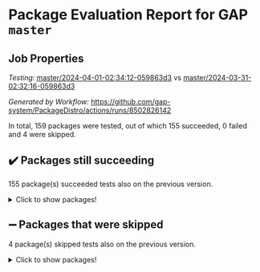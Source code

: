 # Package Evaluation Report for GAP `master`

## Job Properties

*Testing:* [master/2024-04-01-02:34:12-059863d3](https://github.com/gap-system/PackageDistro/blob/data/reports/master/2024-04-01-02:34:12-059863d3) vs [master/2024-03-31-02:32:16-059863d3](https://github.com/gap-system/PackageDistro/blob/data/reports/master/2024-03-31-02:32:16-059863d3)

*Generated by Workflow:* https://github.com/gap-system/PackageDistro/actions/runs/8502826142

In total, 159 packages were tested, out of which 155 succeeded, 0 failed and 4 were skipped.

## :heavy_check_mark: Packages still succeeding

155 package(s) succeeded tests also on the previous version.
<details><summary>Click to show packages!</summary>

- 4ti2interface 2023.02-04 [(success)](https://github.com/gap-system/PackageDistro/actions/runs/8502826142/job/23287681700)
- ace 5.6.2 [(success)](https://github.com/gap-system/PackageDistro/actions/runs/8502826142/job/23287683683)
- aclib 1.3.2 [(success)](https://github.com/gap-system/PackageDistro/actions/runs/8502826142/job/23287684121)
- agt 0.3.1 [(success)](https://github.com/gap-system/PackageDistro/actions/runs/8502826142/job/23287684523)
- alnuth 3.2.1 [(success)](https://github.com/gap-system/PackageDistro/actions/runs/8502826142/job/23287684810)
- anupq 3.3.0 [(success)](https://github.com/gap-system/PackageDistro/actions/runs/8502826142/job/23287686664)
- atlasrep 2.1.8 [(success)](https://github.com/gap-system/PackageDistro/actions/runs/8502826142/job/23287686828)
- autodoc 2023.06.19 [(success)](https://github.com/gap-system/PackageDistro/actions/runs/8502826142/job/23287686971)
- automata 1.15 [(success)](https://github.com/gap-system/PackageDistro/actions/runs/8502826142/job/23287687112)
- automgrp 1.3.2 [(success)](https://github.com/gap-system/PackageDistro/actions/runs/8502826142/job/23287687236)
- autpgrp 1.11 [(success)](https://github.com/gap-system/PackageDistro/actions/runs/8502826142/job/23287687373)
- cap 2024.03-03 [(success)](https://github.com/gap-system/PackageDistro/actions/runs/8502826142/job/23287687502)
- caratinterface 2.3.6 [(success)](https://github.com/gap-system/PackageDistro/actions/runs/8502826142/job/23287687641)
- cddinterface 2022.11.01 [(success)](https://github.com/gap-system/PackageDistro/actions/runs/8502826142/job/23287687772)
- circle 1.6.6 [(success)](https://github.com/gap-system/PackageDistro/actions/runs/8502826142/job/23287687924)
- classicpres 1.22 [(success)](https://github.com/gap-system/PackageDistro/actions/runs/8502826142/job/23287688031)
- cohomolo 1.6.11 [(success)](https://github.com/gap-system/PackageDistro/actions/runs/8502826142/job/23287688128)
- congruence 1.2.6 [(success)](https://github.com/gap-system/PackageDistro/actions/runs/8502826142/job/23287688232)
- corelg 1.56 [(success)](https://github.com/gap-system/PackageDistro/actions/runs/8502826142/job/23287688390)
- crime 1.6 [(success)](https://github.com/gap-system/PackageDistro/actions/runs/8502826142/job/23287688651)
- crisp 1.4.6 [(success)](https://github.com/gap-system/PackageDistro/actions/runs/8502826142/job/23287688782)
- crypting 0.10.4 [(success)](https://github.com/gap-system/PackageDistro/actions/runs/8502826142/job/23287688903)
- cryst 4.1.27 [(success)](https://github.com/gap-system/PackageDistro/actions/runs/8502826142/job/23287689024)
- crystcat 1.1.10 [(success)](https://github.com/gap-system/PackageDistro/actions/runs/8502826142/job/23287689140)
- ctbllib 1.3.9 [(success)](https://github.com/gap-system/PackageDistro/actions/runs/8502826142/job/23287689241)
- cubefree 1.19 [(success)](https://github.com/gap-system/PackageDistro/actions/runs/8502826142/job/23287689366)
- curlinterface 2.3.2 [(success)](https://github.com/gap-system/PackageDistro/actions/runs/8502826142/job/23287689488)
- cvec 2.8.1 [(success)](https://github.com/gap-system/PackageDistro/actions/runs/8502826142/job/23287689609)
- datastructures 0.3.0 [(success)](https://github.com/gap-system/PackageDistro/actions/runs/8502826142/job/23287689759)
- deepthought 1.0.6 [(success)](https://github.com/gap-system/PackageDistro/actions/runs/8502826142/job/23287689924)
- design 1.8 [(success)](https://github.com/gap-system/PackageDistro/actions/runs/8502826142/job/23287690050)
- difsets 2.3.1 [(success)](https://github.com/gap-system/PackageDistro/actions/runs/8502826142/job/23287690175)
- digraphs 1.7.1 [(success)](https://github.com/gap-system/PackageDistro/actions/runs/8502826142/job/23287690297)
- edim 1.3.8 [(success)](https://github.com/gap-system/PackageDistro/actions/runs/8502826142/job/23287690419)
- example 4.3.4 [(success)](https://github.com/gap-system/PackageDistro/actions/runs/8502826142/job/23287690549)
- examplesforhomalg 2023.10-01 [(success)](https://github.com/gap-system/PackageDistro/actions/runs/8502826142/job/23287690655)
- factint 1.6.3 [(success)](https://github.com/gap-system/PackageDistro/actions/runs/8502826142/job/23287690761)
- ferret 1.0.10 [(success)](https://github.com/gap-system/PackageDistro/actions/runs/8502826142/job/23287690895)
- fga 1.5.0 [(success)](https://github.com/gap-system/PackageDistro/actions/runs/8502826142/job/23287691007)
- fining 1.5.6 [(success)](https://github.com/gap-system/PackageDistro/actions/runs/8502826142/job/23287691140)
- float 1.0.4 [(success)](https://github.com/gap-system/PackageDistro/actions/runs/8502826142/job/23287691246)
- format 1.4.4 [(success)](https://github.com/gap-system/PackageDistro/actions/runs/8502826142/job/23287691355)
- forms 1.2.9 [(success)](https://github.com/gap-system/PackageDistro/actions/runs/8502826142/job/23287691473)
- fplsa 1.2.6 [(success)](https://github.com/gap-system/PackageDistro/actions/runs/8502826142/job/23287691578)
- fr 2.4.13 [(success)](https://github.com/gap-system/PackageDistro/actions/runs/8502826142/job/23287691694)
- francy 2.0.3 [(success)](https://github.com/gap-system/PackageDistro/actions/runs/8502826142/job/23287691805)
- fwtree 1.3 [(success)](https://github.com/gap-system/PackageDistro/actions/runs/8502826142/job/23287691911)
- gapdoc 1.6.7 [(success)](https://github.com/gap-system/PackageDistro/actions/runs/8502826142/job/23287692024)
- gauss 2023.02-04 [(success)](https://github.com/gap-system/PackageDistro/actions/runs/8502826142/job/23287692183)
- gaussforhomalg 2023.11-01 [(success)](https://github.com/gap-system/PackageDistro/actions/runs/8502826142/job/23287692312)
- gbnp 1.0.5 [(success)](https://github.com/gap-system/PackageDistro/actions/runs/8502826142/job/23287692427)
- generalizedmorphismsforcap 2024.01-01 [(success)](https://github.com/gap-system/PackageDistro/actions/runs/8502826142/job/23287692542)
- genss 1.6.8 [(success)](https://github.com/gap-system/PackageDistro/actions/runs/8502826142/job/23287692703)
- gradedmodules 2024.01-01 [(success)](https://github.com/gap-system/PackageDistro/actions/runs/8502826142/job/23287692831)
- gradedringforhomalg 2023.08-01 [(success)](https://github.com/gap-system/PackageDistro/actions/runs/8502826142/job/23287692948)
- grape 4.9.0 [(success)](https://github.com/gap-system/PackageDistro/actions/runs/8502826142/job/23287693081)
- groupoids 1.74 [(success)](https://github.com/gap-system/PackageDistro/actions/runs/8502826142/job/23287693211)
- grpconst 2.6.5 [(success)](https://github.com/gap-system/PackageDistro/actions/runs/8502826142/job/23287693363)
- guarana 0.96.3 [(success)](https://github.com/gap-system/PackageDistro/actions/runs/8502826142/job/23287693493)
- guava 3.19 [(success)](https://github.com/gap-system/PackageDistro/actions/runs/8502826142/job/23287693625)
- hap 1.62 [(success)](https://github.com/gap-system/PackageDistro/actions/runs/8502826142/job/23287693774)
- hapcryst 0.1.15 [(success)](https://github.com/gap-system/PackageDistro/actions/runs/8502826142/job/23287693910)
- hecke 1.5.3 [(success)](https://github.com/gap-system/PackageDistro/actions/runs/8502826142/job/23287694037)
- help 4.0 [(success)](https://github.com/gap-system/PackageDistro/actions/runs/8502826142/job/23287694153)
- homalg 2024.01-01 [(success)](https://github.com/gap-system/PackageDistro/actions/runs/8502826142/job/23287694311)
- homalgtocas 2023.11-01 [(success)](https://github.com/gap-system/PackageDistro/actions/runs/8502826142/job/23287694477)
- idrel 2.46 [(success)](https://github.com/gap-system/PackageDistro/actions/runs/8502826142/job/23287694638)
- images 1.3.2 [(success)](https://github.com/gap-system/PackageDistro/actions/runs/8502826142/job/23287694786)
- intpic 0.3.0 [(success)](https://github.com/gap-system/PackageDistro/actions/runs/8502826142/job/23287694926)
- io 4.8.2 [(success)](https://github.com/gap-system/PackageDistro/actions/runs/8502826142/job/23287695093)
- io_forhomalg 2023.02-04 [(success)](https://github.com/gap-system/PackageDistro/actions/runs/8502826142/job/23287695237)
- irredsol 1.4.4 [(success)](https://github.com/gap-system/PackageDistro/actions/runs/8502826142/job/23287695390)
- json 2.2.0 [(success)](https://github.com/gap-system/PackageDistro/actions/runs/8502826142/job/23287695531)
- jupyterkernel 1.5.0 [(success)](https://github.com/gap-system/PackageDistro/actions/runs/8502826142/job/23287695696)
- jupyterviz 1.5.6 [(success)](https://github.com/gap-system/PackageDistro/actions/runs/8502826142/job/23287695862)
- kan 1.37 [(success)](https://github.com/gap-system/PackageDistro/actions/runs/8502826142/job/23287695988)
- kbmag 1.5.11 [(success)](https://github.com/gap-system/PackageDistro/actions/runs/8502826142/job/23287696132)
- laguna 3.9.6 [(success)](https://github.com/gap-system/PackageDistro/actions/runs/8502826142/job/23287696254)
- liealgdb 2.2.1 [(success)](https://github.com/gap-system/PackageDistro/actions/runs/8502826142/job/23287696383)
- liepring 2.8 [(success)](https://github.com/gap-system/PackageDistro/actions/runs/8502826142/job/23287696496)
- liering 2.4.2 [(success)](https://github.com/gap-system/PackageDistro/actions/runs/8502826142/job/23287696612)
- linearalgebraforcap 2024.02-02 [(success)](https://github.com/gap-system/PackageDistro/actions/runs/8502826142/job/23287696718)
- lins 0.9 [(success)](https://github.com/gap-system/PackageDistro/actions/runs/8502826142/job/23287696811)
- localizeringforhomalg 2023.10-01 [(success)](https://github.com/gap-system/PackageDistro/actions/runs/8502826142/job/23287696917)
- loops 3.4.3 [(success)](https://github.com/gap-system/PackageDistro/actions/runs/8502826142/job/23287697008)
- lpres 1.0.3 [(success)](https://github.com/gap-system/PackageDistro/actions/runs/8502826142/job/23287697105)
- majoranaalgebras 1.5.1 [(success)](https://github.com/gap-system/PackageDistro/actions/runs/8502826142/job/23287697204)
- mapclass 1.4.6 [(success)](https://github.com/gap-system/PackageDistro/actions/runs/8502826142/job/23287697306)
- matgrp 0.70 [(success)](https://github.com/gap-system/PackageDistro/actions/runs/8502826142/job/23287697390)
- matricesforhomalg 2024.02-01 [(success)](https://github.com/gap-system/PackageDistro/actions/runs/8502826142/job/23287697485)
- modisom 2.5.4 [(success)](https://github.com/gap-system/PackageDistro/actions/runs/8502826142/job/23287697576)
- modulepresentationsforcap 2024.01-04 [(success)](https://github.com/gap-system/PackageDistro/actions/runs/8502826142/job/23287697694)
- modules 2024.01-01 [(success)](https://github.com/gap-system/PackageDistro/actions/runs/8502826142/job/23287697797)
- monoidalcategories 2024.02-04 [(success)](https://github.com/gap-system/PackageDistro/actions/runs/8502826142/job/23287697911)
- nconvex 2022.09-01 [(success)](https://github.com/gap-system/PackageDistro/actions/runs/8502826142/job/23287697995)
- nilmat 1.4.2 [(success)](https://github.com/gap-system/PackageDistro/actions/runs/8502826142/job/23287698099)
- nock 1.5 [(success)](https://github.com/gap-system/PackageDistro/actions/runs/8502826142/job/23287698188)
- normalizinterface 1.3.6 [(success)](https://github.com/gap-system/PackageDistro/actions/runs/8502826142/job/23287698276)
- nq 2.5.11 [(success)](https://github.com/gap-system/PackageDistro/actions/runs/8502826142/job/23287698378)
- numericalsgps 1.3.1 [(success)](https://github.com/gap-system/PackageDistro/actions/runs/8502826142/job/23287698482)
- openmath 11.5.3 [(success)](https://github.com/gap-system/PackageDistro/actions/runs/8502826142/job/23287698564)
- orb 4.9.0 [(success)](https://github.com/gap-system/PackageDistro/actions/runs/8502826142/job/23287698692)
- packagemanager 1.4.3 [(success)](https://github.com/gap-system/PackageDistro/actions/runs/8502826142/job/23287698796)
- patternclass 2.4.3 [(success)](https://github.com/gap-system/PackageDistro/actions/runs/8502826142/job/23287698911)
- permut 2.0.5 [(success)](https://github.com/gap-system/PackageDistro/actions/runs/8502826142/job/23287699005)
- polenta 1.3.10 [(success)](https://github.com/gap-system/PackageDistro/actions/runs/8502826142/job/23287699129)
- polymaking 0.8.7 [(success)](https://github.com/gap-system/PackageDistro/actions/runs/8502826142/job/23287699214)
- primgrp 3.4.4 [(success)](https://github.com/gap-system/PackageDistro/actions/runs/8502826142/job/23287699343)
- profiling 2.5.4 [(success)](https://github.com/gap-system/PackageDistro/actions/runs/8502826142/job/23287699449)
- qdistrnd 0.9.4 [(success)](https://github.com/gap-system/PackageDistro/actions/runs/8502826142/job/23287699582)
- qpa 1.35 [(success)](https://github.com/gap-system/PackageDistro/actions/runs/8502826142/job/23287699727)
- quagroup 1.8.4 [(success)](https://github.com/gap-system/PackageDistro/actions/runs/8502826142/job/23287699851)
- radiroot 2.9 [(success)](https://github.com/gap-system/PackageDistro/actions/runs/8502826142/job/23287699989)
- rcwa 4.7.1 [(success)](https://github.com/gap-system/PackageDistro/actions/runs/8502826142/job/23287700114)
- rds 1.8 [(success)](https://github.com/gap-system/PackageDistro/actions/runs/8502826142/job/23287700243)
- recog 1.4.2 [(success)](https://github.com/gap-system/PackageDistro/actions/runs/8502826142/job/23287700376)
- repndecomp 1.3.0 [(success)](https://github.com/gap-system/PackageDistro/actions/runs/8502826142/job/23287700511)
- repsn 3.1.2 [(success)](https://github.com/gap-system/PackageDistro/actions/runs/8502826142/job/23287700658)
- resclasses 4.7.3 [(success)](https://github.com/gap-system/PackageDistro/actions/runs/8502826142/job/23287700829)
- ringsforhomalg 2023.11-02 [(success)](https://github.com/gap-system/PackageDistro/actions/runs/8502826142/job/23287700984)
- sco 2023.08-01 [(success)](https://github.com/gap-system/PackageDistro/actions/runs/8502826142/job/23287701107)
- scscp 2.4.2 [(success)](https://github.com/gap-system/PackageDistro/actions/runs/8502826142/job/23287701249)
- semigroups 5.3.7 [(success)](https://github.com/gap-system/PackageDistro/actions/runs/8502826142/job/23287701401)
- sglppow 2.4 [(success)](https://github.com/gap-system/PackageDistro/actions/runs/8502826142/job/23287701519)
- sgpviz 0.999.5 [(success)](https://github.com/gap-system/PackageDistro/actions/runs/8502826142/job/23287701625)
- simpcomp 2.1.14 [(success)](https://github.com/gap-system/PackageDistro/actions/runs/8502826142/job/23287701731)
- singular 2023.02.09 [(success)](https://github.com/gap-system/PackageDistro/actions/runs/8502826142/job/23287701856)
- sl2reps 1.1 [(success)](https://github.com/gap-system/PackageDistro/actions/runs/8502826142/job/23287701977)
- sla 1.5.3 [(success)](https://github.com/gap-system/PackageDistro/actions/runs/8502826142/job/23287702084)
- smallgrp 1.5.3 [(success)](https://github.com/gap-system/PackageDistro/actions/runs/8502826142/job/23287702218)
- smallsemi 0.6.13 [(success)](https://github.com/gap-system/PackageDistro/actions/runs/8502826142/job/23287702317)
- sonata 2.9.6 [(success)](https://github.com/gap-system/PackageDistro/actions/runs/8502826142/job/23287702442)
- sophus 1.27 [(success)](https://github.com/gap-system/PackageDistro/actions/runs/8502826142/job/23287702552)
- sotgrps 1.2 [(success)](https://github.com/gap-system/PackageDistro/actions/runs/8502826142/job/23287702640)
- spinsym 1.5.2 [(success)](https://github.com/gap-system/PackageDistro/actions/runs/8502826142/job/23287702756)
- standardff 1.0 [(success)](https://github.com/gap-system/PackageDistro/actions/runs/8502826142/job/23287702840)
- symbcompcc 1.3.2 [(success)](https://github.com/gap-system/PackageDistro/actions/runs/8502826142/job/23287702947)
- thelma 1.3 [(success)](https://github.com/gap-system/PackageDistro/actions/runs/8502826142/job/23287703071)
- tomlib 1.2.11 [(success)](https://github.com/gap-system/PackageDistro/actions/runs/8502826142/job/23287703194)
- toolsforhomalg 2023.11-01 [(success)](https://github.com/gap-system/PackageDistro/actions/runs/8502826142/job/23287703316)
- toric 1.9.5 [(success)](https://github.com/gap-system/PackageDistro/actions/runs/8502826142/job/23287703430)
- toricvarieties 2022.07.13 [(success)](https://github.com/gap-system/PackageDistro/actions/runs/8502826142/job/23287703530)
- transgrp 3.6.5 [(success)](https://github.com/gap-system/PackageDistro/actions/runs/8502826142/job/23287703640)
- typeset 1.2.2 [(success)](https://github.com/gap-system/PackageDistro/actions/runs/8502826142/job/23287703803)
- ugaly 4.1.3 [(success)](https://github.com/gap-system/PackageDistro/actions/runs/8502826142/job/23287703905)
- unipot 1.5 [(success)](https://github.com/gap-system/PackageDistro/actions/runs/8502826142/job/23287704224)
- unitlib 4.2.0 [(success)](https://github.com/gap-system/PackageDistro/actions/runs/8502826142/job/23287704342)
- utils 0.85 [(success)](https://github.com/gap-system/PackageDistro/actions/runs/8502826142/job/23287704461)
- uuid 0.7 [(success)](https://github.com/gap-system/PackageDistro/actions/runs/8502826142/job/23287704560)
- walrus 0.9991 [(success)](https://github.com/gap-system/PackageDistro/actions/runs/8502826142/job/23287704676)
- wedderga 4.10.5 [(success)](https://github.com/gap-system/PackageDistro/actions/runs/8502826142/job/23287704787)
- xmod 2.92 [(success)](https://github.com/gap-system/PackageDistro/actions/runs/8502826142/job/23287704916)
- xmodalg 1.23 [(success)](https://github.com/gap-system/PackageDistro/actions/runs/8502826142/job/23287705061)
- yangbaxter 0.10.3 [(success)](https://github.com/gap-system/PackageDistro/actions/runs/8502826142/job/23287705199)
- zeromqinterface 0.14 [(success)](https://github.com/gap-system/PackageDistro/actions/runs/8502826142/job/23287705348)
</details>

## :heavy_minus_sign: Packages that were skipped

4 package(s) skipped tests also on the previous version.
<details><summary>Click to show packages!</summary>

- browse 1.8.21 [(skipped)](https://github.com/gap-system/PackageDistro/actions/runs/8502826142/job/23287491441)
- itc 1.5.1 [(skipped)](https://github.com/gap-system/PackageDistro/actions/runs/8502826142/job/23287491441)
- polycyclic 2.16 [(skipped)](https://github.com/gap-system/PackageDistro/actions/runs/8502826142/job/23287491441)
- xgap 4.32 [(skipped)](https://github.com/gap-system/PackageDistro/actions/runs/8502826142/job/23287491441)
</details>

